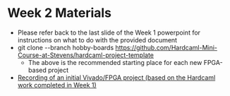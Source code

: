 # Week 2 Materials

* Please refer back to the last slide of the Week 1 powerpoint for instructions on what to do with the provided document
* git clone --branch hobby-boards https://github.com/Hardcaml-Mini-Course-at-Stevens/hardcaml-project-template
   * The above is the recommended starting place for each new FPGA-based project
* [Recording of an initial Vivado/FPGA project (based on the Hardcaml work completed in Week 1)](https://stevens.zoom.us/rec/share/vzUbQOI7t0yPHQEcBgaYTHnqu7SR_9DLj8crnIGez_1TsSyRDy-ZcDD95Ah0L0DV.EaESuYUv2phTRafF)
